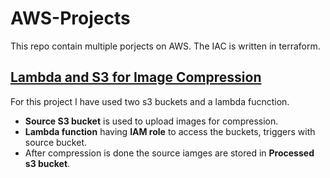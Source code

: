 # AWS-Projects
This repo contain multiple porjects on AWS. The IAC is written in terraform. 

## [Lambda and S3 for Image Compression](/module/lambda_s3_image_compression/readme.md)

For this project I have used two s3 buckets and a lambda fucnction.
- **Source S3 bucket** is used to upload images for compression.
- **Lambda function** having **IAM role** to access the buckets, triggers with source bucket.
- After compression is done the source iamges are stored in **Processed s3 bucket**.




